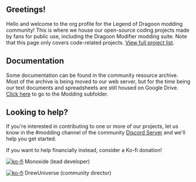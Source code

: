 ## Greetings! 
Hello and welcome to the org profile for the Legend of Dragoon modding community! This is where we house our open-source coding projects made by fans for public use, including the Dragoon Modifier modding suite. Note that this page only covers code-related projects. [View full project list](https://legendofdragoon.org/projects/).

## Documentation
Some documentation can be found in the community resource archive. Most of the archive is being moved to our web server, but for the time being our text documents and spreadsheets are still housed on Google Drive. [Click here](https://drive.google.com/drive/u/0/folders/1V73BC8X9j_FW1lo6DiQI7FXDzhmQ77wM) to go to the Modding subfolder.
<!--
If we have any documentation within our repositories, those should be mentioned as well. Actually, is it best if we put all modding-related documentation on these repositories? Or should we keep them separate in a place like Google Drive (as we currently do) or even our web server? What's considered best-practice?
-->

## Looking to help?
If you're interested in contributing to one or more of our projects, let us know in the #modding channel of the community [Discord Server](https://discord.gg/rQWXgK5) and we'll help you get started.

If you want to help financially instead, consider a Ko-fi donation!

[![ko-fi](https://ko-fi.com/img/githubbutton_sm.svg)](https://ko-fi.com/W7W4HFVW9) Monoxide (lead developer)

[![ko-fi](https://ko-fi.com/img/githubbutton_sm.svg)](https://ko-fi.com/J3J0DVKST) DrewUniverse (community director)

<!--

**Here are some ideas to get you started:**

🙋‍♀️ A short introduction - what is your organization all about?
🌈 Contribution guidelines - how can the community get involved?
👩‍💻 Useful resources - where can the community find your docs? Is there anything else the community should know?
🍿 Fun facts - what does your team eat for breakfast?
🧙 Remember, you can do mighty things with the power of [Markdown](https://docs.github.com/github/writing-on-github/getting-started-with-writing-and-formatting-on-github/basic-writing-and-formatting-syntax)
-->

